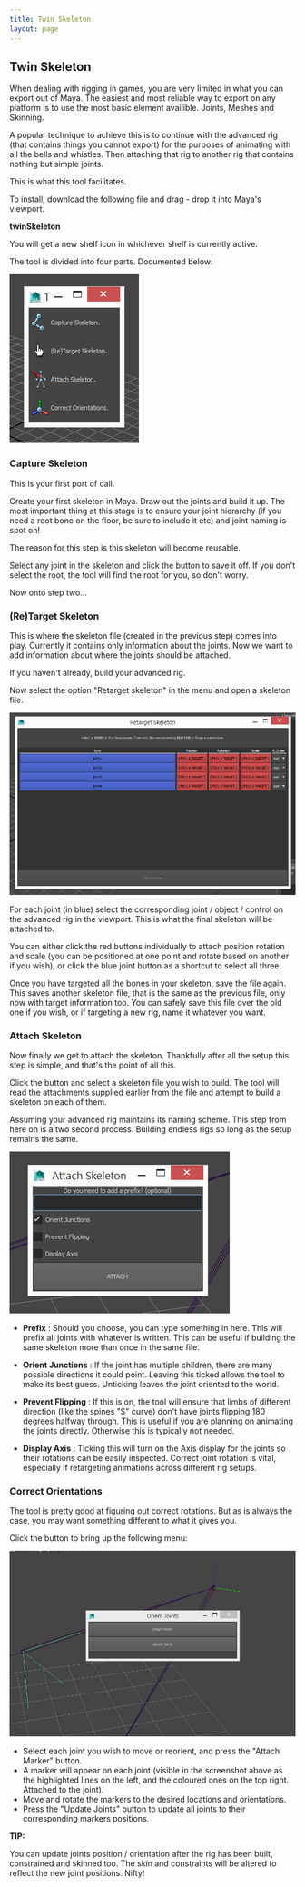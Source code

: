 ```yaml
---
title: Twin Skeleton
layout: page
---
```

## Twin Skeleton

When dealing with rigging in games, you are very limited in what you can export out of Maya. The easiest and most reliable way to export on any platform is to use the most basic element availible. Joints, Meshes and Skinning.

A popular technique to achieve this is to continue with the advanced rig (that contains things you cannot export) for the purposes of animating with all the bells and whistles.
Then attaching that rig to another rig that contains nothing but simple joints.

This is what this tool facilitates.

To install, download the following file and drag - drop it into Maya's viewport.

__<download>twinSkeleton</download>__

You will get a new shelf icon in whichever shelf is currently active.

The tool is divided into four parts. Documented below:

![window](img/twinskeleton.jpg)


### Capture Skeleton

This is your first port of call.

Create your first skeleton in Maya. Draw out the joints and build it up.
The most important thing at this stage is to ensure your joint hierarchy (if you need a root bone on the floor, be sure to include it etc) and joint naming is spot on!

The reason for this step is this skeleton will become reusable.

Select any joint in the skeleton and click the button to save it off. If you don't select the root, the tool will find the root for you, so don't worry.

Now onto step two...

### (Re)Target Skeleton

This is where the skeleton file (created in the previous step) comes into play. Currently it contains only information about the joints. Now we want to add information about where the joints should be attached.

If you haven't already, build your advanced rig.

Now select the option "Retarget skeleton" in the menu and open a skeleton file.

![retarget menu](img/twinskeleton_retarget.jpg)

For each joint (in blue) select the corresponding joint / object / control on the advanced rig in the viewport. This is what the final skeleton will be attached to.

You can either click the red buttons individually to attach position rotation and scale (you can be positioned at one point and rotate based on another if you wish), or click the blue joint button as a shortcut to select all three.

Once you have targeted all the bones in your skeleton, save the file again. This saves another skeleton file, that is the same as the previous file, only now with target information too.
You can safely save this file over the old one if you wish, or if targeting a new rig, name it whatever you want.

### Attach Skeleton

Now finally we get to attach the skeleton. Thankfully after all the setup this step is simple, and that's the point of all this.

Click the button and select a skeleton file you wish to build. The tool will read the attachments supplied earlier from the file and attempt to build a skeleton on each of them.

Assuming your advanced rig maintains its naming scheme. This step from here on is a two second process. Building endless rigs so long as the setup remains the same.

![Attach window](img/twinskeleton_attach.jpg)

* __Prefix__ : Should you choose, you can type something in here. This will prefix all joints with whatever is written. This can be useful if building the same skeleton more than once in the same file.

* __Orient Junctions__ : If the joint has multiple children, there are many possible directions it could point. Leaving this ticked allows the tool to make its best guess. Unticking leaves the joint oriented to the world.

* __Prevent Flipping__ : If this is on, the tool will ensure that limbs of different direction (like the spines "S" curve) don't have joints flipping 180 degrees halfway through. This is useful if you are planning on animating the joints directly. Otherwise this is typically not needed.

* __Display Axis__ : Ticking this will turn on the Axis display for the joints so their rotations can be easily inspected. Correct joint rotation is vital, especially if retargeting animations across different rig setups.

### Correct Orientations

The tool is pretty good at figuring out correct rotations. But as is always the case, you may want something different to what it gives you.

Click the button to bring up the following menu:

![Correct orientations](img/twinskeleton_marker.jpg)

* Select each joint you wish to move or reorient, and press the "Attach Marker" button.
* A marker will appear on each joint (visible in the screenshot above as the highlighted lines on the left, and the coloured ones on the top right. Attached to the joint).
* Move and rotate the markers to the desired locations and orientations.
* Press the "Update Joints" button to update all joints to their corresponding markers positions.

__TIP:__

You can update joints position / orientation after the rig has been built, constrained and skinned too. The skin and constraints will be altered to reflect the new joint positions. Nifty!
